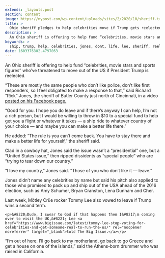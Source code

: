 ```yaml
--- 
extends: _layouts.post 
section: content 
image: https://nypost.com/wp-content/uploads/sites/2/2020/10/sheriff-trump-40.jpg?quality=90&strip=all&w=1200 
title: > 
  Ohio sheriff pledges to help celebrities move if Trump gets reelected 
description: > 
  An Ohio sheriff is offering to help fund “celebrities, movie stars and sports figures” who’ve threatened to move out of the US if President Trump is reelected.You have to stay there and make a better life for yourself,” the sheriff said.Last week, Mötley Crüe rocker Tommy Lee also vowed to leave if Trump wins a second term.“Dude, I swear to God if that happens then I’m coming over to visit the UK,” Lee told The Big Issue.I’ll go back to my motherland, go back to go Greece and get a house on one of the islands,” said the Athens-born drummer who was raised in California. 
keywords: > 
  ship, trump, help, celebrities, jones, dont, life, lee, sheriff, reelected, leave, pledges, ohio, gets, special 
date: 1603376802.4797063 
--- 
```

<div><p>An Ohio sheriff is offering to help fund &#8220;celebrities, movie stars and sports figures&#8221; who&#8217;ve threatened to move out of the US if President Trump is reelected.</p>
<p>&#8220;These are mostly the same people who don&#8217;t like police, don&#8217;t like first responders, so I feel obligated to make a response to that,&#8221; said Richard &#8220;Rick&#8221; Jones, the sheriff of Butler County just north of Cincinnati, in a video <a href="https://www.facebook.com/ButlerCountySO/videos/645580086129162/?v=645580086129162" rel="noopener noreferrer" target="_blank">posted on his Facebook page.</a></p>
<p>&#8220;Good for you. I hope you do leave and if there&#8217;s anyway I can help, I&#8217;m not a rich person, but I would be willing to throw in $10 to a special fund to help get you a flight or whatever it takes &#8212; a ship ride to whatever country of your choice &#8212; and maybe you can make a better life there.&#8221;</p>
<p>He added: &#8220;The rule is you can&#8217;t come back. You have to stay there and make a better life for yourself,&#8221; the sheriff said.</p>
<p>Clad in a cowboy hat, Jones said the issue wasn&#8217;t a &#8220;presidential&#8221; one, but a &#8220;United States issue,&#8221; then ripped dissidents as &#8220;special people&#8221; who are &#8220;trying to tear down our country.&#8221;</p>
<p>&#8220;I love my country,&#8221; Jones said. &#8220;Those of you who don&#8217;t like it &#8212; leave.&#8221;</p>
<p>Jones didn&#8217;t name any celebrities by name but said his pitch also applied to those who promised to pack up and ship out of the USA ahead of the 2016 election, such as Amy Schumer, Bryan Cranston, Lena Dunham and Cher.</p>
<p>Last week, M&#246;tley Cr&#252;e rocker Tommy Lee also vowed to leave if Trump wins a second term.</p>

 
	<p>&#8220;Dude, I swear to God if that happens then I&#8217;m coming over to visit the UK,&#8221; Lee <a href="https://www.bigissue.com/latest/tommy-lee-stop-voting-for-celebrities-and-get-someone-real-to-run-the-us/" rel="noopener noreferrer" target="_blank">told The Big Issue.</a></p>
<p>&#8220;I&#8217;m out of here. I&#8217;ll go back to my motherland, go back to go Greece and get a house on one of the islands,&#8221; said the Athens-born drummer who was raised in California.</p>
			</div>